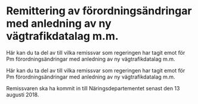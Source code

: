 # Remittering av förordningsändringar med anledning av ny vägtrafikdatalag m.m.

Här kan du ta del av till vilka remissvar som regeringen har tagit emot för Pm förordningsändringar med anledning av ny vägtrafikdatalag m.m.

Här kan du ta del av till vilka remissvar som regeringen har tagit emot för Pm förordningsändringar med anledning av ny vägtrafikdatalag m.m.

Remissvaren ska ha kommit in till Näringsdepartementet senast den 13 augusti 2018.
